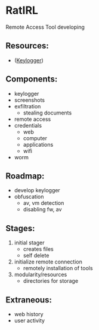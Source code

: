 # RatIRL
Remote Access Tool developing
## Resources:
- ([Keylogger](https://github.com/vadill0/Portfolio)) 
## Components:
- keylogger
- screenshots
- exfiltration
    - stealing documents
- remote access
- credentials
    - web
    - computer
    - applications
    - wifi
- worm
## Roadmap:
- develop keylogger
- obfuscation
    - av, vm detection
    - disabling fw, av
## Stages:
1. initial stager
    - creates files
    - self delete
2. initialize remote connection
    - remotely installation of tools
3. modularity/resources
    - directories for storage
## Extraneous:
- web history 
- user activity